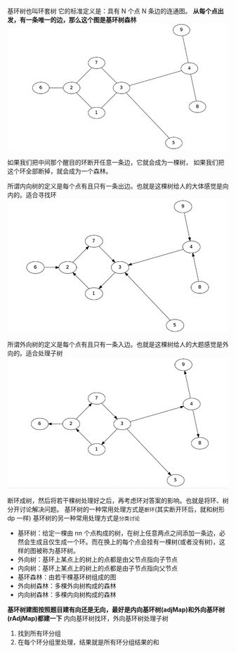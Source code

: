 基环树也叫环套树
它的标准定义是：具有 N 个点 N 条边的连通图。
**从每个点出发，有一条唯一的边，那么这个图是基环树森林**
![基环树](image/note/1653095033064.png)

如果我们把中间那个醒目的环断开任意一条边，它就会成为一棵树，
如果我们把这个环全部断掉，就会成为一个森林。

所谓内向树的定义是每个点有且只有一条出边。也就是这棵树给人的大体感觉是向内的。适合寻找环
![](image/note/1653095112472.png)

所谓外向树的定义是每个点有且只有一条入边。也就是这棵树给人的大题感觉是外向的。适合处理子树
![](image/note/1653095117890.png)

断环成树，然后将若干棵树处理好之后，再考虑环对答案的影响。也就是将环、树分开讨论解决问题。
基环树的一种常用处理方式是`断环`(其实断开环后，就和树形 dp 一样)
[](AcWing%201080.%20%E9%AA%91%E5%A3%AB-%E5%9F%BA%E7%8E%AF%E6%A0%91%E6%96%AD%E7%8E%AF.py)
基环树的另一种常用处理方式是`分类讨论`
[](AcWing%20358.%20%E5%B2%9B%E5%B1%BF-%E5%9F%BA%E7%8E%AF%E6%A0%91%E6%9C%80%E9%95%BF%E9%93%BE-%E5%B8%A6%E6%9D%83%E5%9B%BE.py)

- 基环树：给定一棵由 nn 个点构成的树，在树上任意两点之间添加一条边，必然会生成且仅生成一个环。而在换上的每个点会挂有一棵树(或者没有树)，这样的图被称为基环树。
- 外向树：基环上某点上的树上的点都是由父节点指向子节点
- 内向树：基环上某点上的树上的点都是由子节点指向父节点
- 基环森林：由若干棵基环树组成的图
- 外向树森林：多棵外向树构成的森林
- 内向树森林：多棵内向树构成的森林

**基环树建图按照题目建有向还是无向，最好是内向基环树(adjMap)和外向基环树(rAdjMap)都建一下**
内向基环树找环，外向基环树处理子树

1. 找到所有环分组
2. 在每个环分组里处理，结果就是所有环分组结果的和
